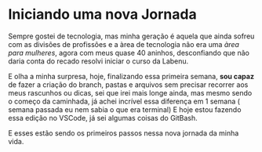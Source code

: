 # Iniciando uma nova Jornada

Sempre gostei de tecnologia, mas minha geração é aquela que ainda sofreu com as divisões de profissões e a àrea de tecnologia não era uma *àrea para mulheres*, agora com meus quase 40 aninhos, desconfiando que não daria conta do recado resolvi iniciar o curso da Labenu.

E  olha a minha surpresa, hoje, finalizando essa primeira semana, **sou capaz** de fazer a criação do branch, pastas e arquivos sem precisar recorrer aos meus rascunhos ou dicas, sei que irei mais longe ainda, mas mesmo sendo o começo da caminhada, já achei incrível essa diferença em 1 semana ( semana passada eu nem sabia o que era terminal) E hoje estou fazendo essa edição no VSCode, já sei algumas coisas do GitBash. 

E esses estão sendo os primeiros passos nessa nova jornada da minha vida.